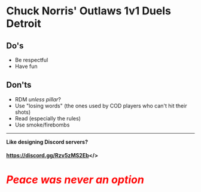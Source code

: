# Chuck Norris' Outlaws **1v1 Duels Detroit**

## Do's
- Be respectful
- Have fun
## Don'ts
- RDM *unless pillar*?
- Use "losing words" (the ones used by COD players who can't hit their shots)
- Read (especially the rules)
- Use smoke/firebombs

---

**Like designing Discord servers?**

#### <a id="Help Wanted! - Texas Ranger's Discord">https://discord.gg/Rzv5zMS2Eb</>

#  <p style="color: red;">***Peace was never an option***</p> 
